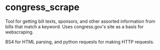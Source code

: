 # congress_scrape

Tool for getting bill texts, sponsors, and other assorted information from bills that match a keyword. Uses congress.gov's site as a basis for webscraping.

BS4 for HTML parsing, and python requests for making HTTP requests.
